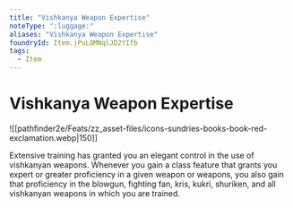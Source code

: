 ```yaml
---
title: "Vishkanya Weapon Expertise"
noteType: ":luggage:"
aliases: "Vishkanya Weapon Expertise"
foundryId: Item.jPuLQMNqlJD2YIfb
tags:
  - Item
---
```


# Vishkanya Weapon Expertise
![[pathfinder2e/Feats/zz_asset-files/icons-sundries-books-book-red-exclamation.webp|150]]

Extensive training has granted you an elegant control in the use of vishkanyan weapons. Whenever you gain a class feature that grants you expert or greater proficiency in a given weapon or weapons, you also gain that proficiency in the blowgun, fighting fan, kris, kukri, shuriken, and all vishkanyan weapons in which you are trained.
